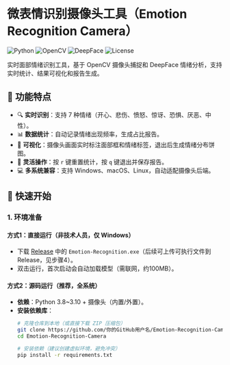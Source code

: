 # 微表情识别摄像头工具（Emotion Recognition Camera）

![Python](https://img.shields.io/badge/Python-3.8%20%7C%203.9%20%7C%203.10-blue)
![OpenCV](https://img.shields.io/badge/OpenCV-4.8.0-green)
![DeepFace](https://img.shields.io/badge/DeepFace-0.0.79-orange)
![License](https://img.shields.io/badge/License-MIT-yellow)

实时面部情绪识别工具，基于 OpenCV 摄像头捕捉和 DeepFace 情绪分析，支持实时统计、结果可视化和报告生成。


## 📌 功能特点
- 🔍 **实时识别**：支持 7 种情绪（开心、悲伤、愤怒、惊讶、恐惧、厌恶、中性）。
- 📊 **数据统计**：自动记录情绪出现频率，生成占比报告。
- 🎨 **可视化**：摄像头画面实时标注面部框和情绪标签，退出后生成情绪分布饼图。
- 🔄 **灵活操作**：按 `r` 键重置统计，按 `q` 键退出并保存报告。
- 💻 **多系统兼容**：支持 Windows、macOS、Linux，自动适配摄像头后端。


## 🚀 快速开始

### 1. 环境准备
#### 方式1：直接运行（非技术人员，仅 Windows）
- 下载 [Release](https://github.com/你的GitHub用户名/Emotion-Recognition-Camera/releases) 中的 `Emotion-Recognition.exe`（后续可上传可执行文件到 Release，见步骤4）。
- 双击运行，首次启动会自动加载模型（需联网，约100MB）。

#### 方式2：源码运行（推荐，全系统）
- **依赖**：Python 3.8~3.10 + 摄像头（内置/外置）。
- **安装依赖库**：
  ```bash
  # 克隆仓库到本地（或直接下载 ZIP 压缩包）
  git clone https://github.com/你的GitHub用户名/Emotion-Recognition-Camera.git
  cd Emotion-Recognition-Camera

  # 安装依赖（建议创建虚拟环境，避免冲突）
  pip install -r requirements.txt
